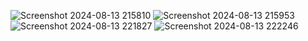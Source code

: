 ![Screenshot 2024-08-13 215810](https://github.com/user-attachments/assets/d6cdcb82-5904-45b8-b4f8-ff89ae789ffc)
![Screenshot 2024-08-13 215953](https://github.com/user-attachments/assets/4f23d6aa-4c80-4dce-84cd-d4efa0d553cd)
![Screenshot 2024-08-13 221827](https://github.com/user-attachments/assets/3e425367-4aaa-4fee-b42b-e5fa59f42a08)
![Screenshot 2024-08-13 222246](https://github.com/user-attachments/assets/5077d6cd-db72-4ee9-bd32-62dd525d2739)
